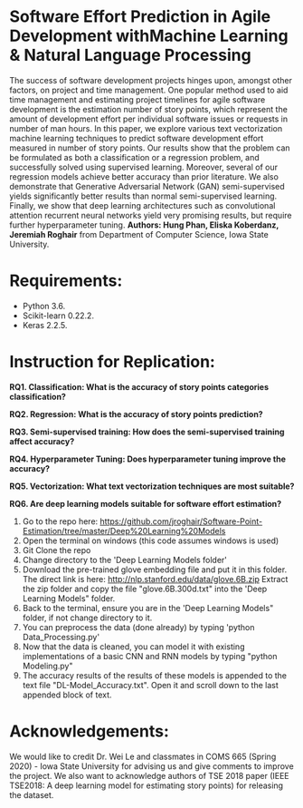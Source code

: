 # Software Effort Prediction in Agile Development withMachine Learning & Natural Language Processing
The success of software development projects hinges upon, amongst other factors, on project and time management. One popular method used to aid time management and estimating project timelines for agile software development is the estimation number of story points, which represent the amount of development effort per individual software issues or requests in number of man hours. In this paper, we explore various text vectorization machine learning techniques to predict software development effort measured in number of story points. Our results show that the problem can be formulated as both a classification or a regression problem, and successfully solved using supervised learning. Moreover, several of our regression models achieve better accuracy than prior literature. We also demonstrate that Generative Adversarial Network (GAN) semi-supervised yields significantly better results than normal semi-supervised learning. Finally, we show that deep learning architectures such as convolutional attention recurrent neural networks yield very promising results, but require further hyperparameter tuning.
**Authors: Hung Phan, Eliska Koberdanz, Jeremiah Roghair** from Department of Computer Science, Iowa State University.

# Requirements:
- Python 3.6.
- Scikit-learn 0.22.2.
- Keras 2.2.5.

# Instruction for Replication:

**RQ1. Classification: What is the accuracy of story points categories classification?**

**RQ2. Regression: What is the accuracy of story points prediction?**

**RQ3. Semi-supervised training: How does the semi-supervised training affect accuracy?**

**RQ4. Hyperparameter Tuning: Does hyperparameter tuning improve the accuracy?**

**RQ5. Vectorization: What text vectorization techniques are most suitable?**

**RQ6. Are deep learning models suitable for software effort estimation?**

1.  Go to  the repo here:  https://github.com/jroghair/Software-Point-Estimation/tree/master/Deep%20Learning%20Models
2.  Open the terminal on windows (this code assumes windows is used)
3. Git Clone the repo
4. Change directory to the 'Deep Learning Models folder'
5. Download the pre-trained glove embedding file and put it in this folder. 
The direct link is here: http://nlp.stanford.edu/data/glove.6B.zip
Extract the zip folder and copy the file "glove.6B.300d.txt" into the 'Deep Learning Models" folder.
7. Back to the terminal, ensure you are in the  'Deep Learning Models" folder, if not change directory to it.
8.  You can preprocess the data (done already) by typing 'python  Data_Processing.py'
9. Now that the data is cleaned, you can model it with existing implementations of a basic CNN and RNN models by typing "python Modeling.py"
10. The accuracy results of the results of these models is appended to the text file "DL-Model_Accuracy.txt". Open it and scroll down to the last appended block of text.

# Acknowledgements:
We would like to credit Dr. Wei Le and classmates in COMS 665 (Spring 2020) - Iowa State University for advising us and give comments to improve the project. We also want to acknowledge authors of TSE 2018 paper (IEEE TSE2018: A deep learning model for estimating story points) for releasing the dataset.
